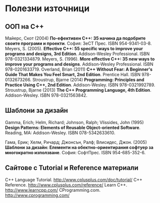 Полезни източници
===================


ООП на C++
-------------

Майерс, Скот (2004) **По-ефективен C++: 35 начина да подобрите своите програми и проекти**. София: ЗеСТ Прес. ISBN 954-9341-03-8.
Meyers, S. (2005). **Effective C++: 55 specific ways to improve your programs and designs, 3rd Edition**. Addison-Wesley Professional. ISBN 978-0321334879.
Meyers, S. (1996). **More effective C++: 35 new ways to improve your programs and designs**. Addison-Wesley Professional. ISBN 978-0201633719.
Overland, Brian (2011) **C++ Without Fear: A Beginner's Guide That Makes You Feel Smart, 2nd Edition**. Prentice Hall. ISBN 978-0132673266.
Stroustrup, Bjarne (2014) **Programming: Principles and Practice Using C++, 2nd Edition**. Addison-Wesley. ISBN 978-0321992789.
Stroustrup, Bjarne (2013) **The C++ Programming Language, 4th Edition**. Addison-Wesley. ISBN 978-0321563842.


Шаблони за дизайн
-------------

Gamma, Erich; Helm, Richard; Johnson, Ralph; Vlissides, John (1995) **Design Patterns: Elements of Reusable Object-oriented Software**. Reading, MA: Addison-Wesley. ISBN 078-5342633610.

Гама, Ерик; Хелм, Ричард; Джонсън, Ралф; Влисидес, Джон. (2005) **Шаблони за дизайн: Елементи на обектно-ориентирания софтуер за многократно използване**. София: СофтПрес. ISBN 954-685-352-6.


Сайтове с Tutorial и Reference материали
-------------

C++ Language Tutorial. http://www.cplusplus.com/doc/tutorial/
C++ Reference. http://www.cplusplus.com/reference/
Learn C++. http://www.learncpp.com/
CProgramming.com. http://www.cprogramming.com/

